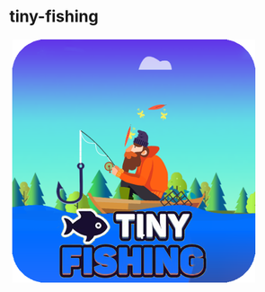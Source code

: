 # tiny-fishing
<section style="display: flex; height: 433px; padding: 5px;">
<img alt="img" src="/tiny-fishing.png">
</section>
